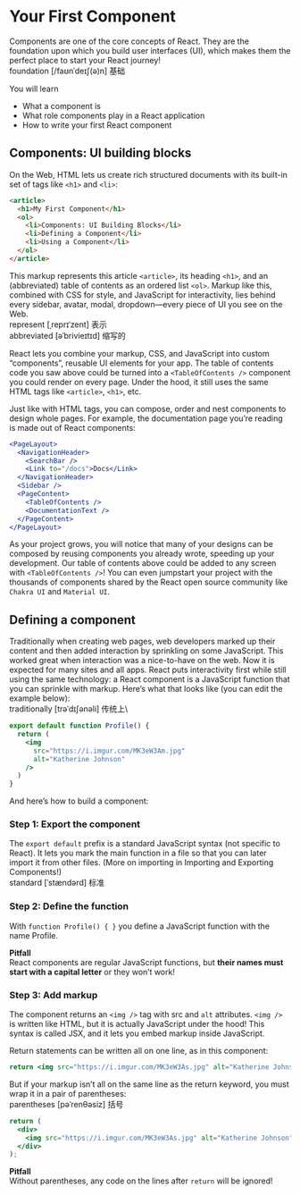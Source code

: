 # Your First Component
Components are one of the core concepts of React. They are the foundation upon which you build user interfaces (UI), which makes them the perfect place to start your React journey!\
foundation [/faʊnˈdeɪʃ(ə)n] 基础

You will learn
- What a component is
- What role components play in a React application
- How to write your first React component

## Components: UI building blocks
On the Web, HTML lets us create rich structured documents with its built-in set of tags like `<h1>` and `<li>`:
```html
<article>
  <h1>My First Component</h1>
  <ol>
    <li>Components: UI Building Blocks</li>
    <li>Defining a Component</li>
    <li>Using a Component</li>
  </ol>
</article>
```
This markup represents this article `<article>`, its heading `<h1>`, and an (abbreviated) table of contents as an ordered list `<ol>`. Markup like this, combined with CSS for style, and JavaScript for interactivity, lies behind every sidebar, avatar, modal, dropdown—every piece of UI you see on the Web.\
represent [ˌreprɪˈzent] 表示\
abbreviated [əˈbrivieɪtɪd] 缩写的

React lets you combine your markup, CSS, and JavaScript into custom “components”, reusable UI elements for your app. The table of contents code you saw above could be turned into a `<TableOfContents />` component you could render on every page. Under the hood, it still uses the same HTML tags like `<article>`, `<h1>`, etc.

Just like with HTML tags, you can compose, order and nest components to design whole pages. For example, the documentation page you’re reading is made out of React components:
```jsx
<PageLayout>
  <NavigationHeader>
    <SearchBar />
    <Link to="/docs">Docs</Link>
  </NavigationHeader>
  <Sidebar />
  <PageContent>
    <TableOfContents />
    <DocumentationText />
  </PageContent>
</PageLayout>
```
As your project grows, you will notice that many of your designs can be composed by reusing components you already wrote, speeding up your development. Our table of contents above could be added to any screen with `<TableOfContents />`! You can even jumpstart your project with the thousands of components shared by the React open source community like `Chakra UI` and `Material UI`.

## Defining a component
Traditionally when creating web pages, web developers marked up their content and then added interaction by sprinkling on some JavaScript. This worked great when interaction was a nice-to-have on the web. Now it is expected for many sites and all apps. React puts interactivity first while still using the same technology: a React component is a JavaScript function that you can sprinkle with markup. Here’s what that looks like (you can edit the example below):\
traditionally [trəˈdɪʃənəli] 传统上\
```jsx
export default function Profile() {
  return (
    <img
      src="https://i.imgur.com/MK3eW3Am.jpg"
      alt="Katherine Johnson"
    />
  )
}
```
And here’s how to build a component:

### Step 1: Export the component 
The `export default` prefix is a standard JavaScript syntax (not specific to React). It lets you mark the main function in a file so that you can later import it from other files. (More on importing in Importing and Exporting Components!)\
standard [ˈstændərd] 标准

### Step 2: Define the function 
With `function Profile() { }` you define a JavaScript function with the name Profile.

**Pitfall**\
React components are regular JavaScript functions, but **their names must start with a capital letter** or they won’t work!

### Step 3: Add markup 
The component returns an `<img />` tag with src and `alt` attributes. `<img />` is written like HTML, but it is actually JavaScript under the hood! This syntax is called JSX, and it lets you embed markup inside JavaScript.

Return statements can be written all on one line, as in this component:
```jsx
return <img src="https://i.imgur.com/MK3eW3As.jpg" alt="Katherine Johnson" />;
```
But if your markup isn’t all on the same line as the return keyword, you must wrap it in a pair of parentheses:\
parentheses [pəˈrenθəsiz] 括号
```jsx
return (
  <div>
    <img src="https://i.imgur.com/MK3eW3As.jpg" alt="Katherine Johnson" />
  </div>
);
```
**Pitfall**\
Without parentheses, any code on the lines after `return` will be ignored!
